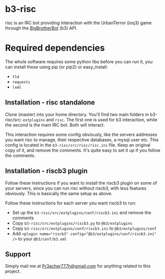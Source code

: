 # b3-risc
risc is an IRC bot providing interaction with the UrbanTerror (ioq3) game through
the [BigBrotherBot](http://www.bigbrotherbot.net/) (b3) API.

# Required dependencies
The whole software requires some python libs before you can run it, you can install these using pip (or pip2) or easy_install:

* `tld`
* `requests`
* `lxml`

## Installation - risc standalone
Clone (master) into your home directory. You'll find two main folders 
in b3-risc/src: `extplugins` and `risc`. The first one is used for b3
interaction, while the second is the main IRC bot. Both will interact.

This interaction requires some config obviously, like the servers addresses
you want risc to manage, their respective databases, a mysql user etc. This config
is located in the `b3-risc/src/risc/risc.ini` file. Keep an
original copy of it, and remove the comments.
It's quite easy to set it up if you follow the comments.

## Installation - riscb3 plugin
Follow these instructions if you want to install the riscb3 plugin on
some of your servers, since you can run risc without riscb3, with less
features obviously. This is basically the same setup as above.

Follow these instructions for each server you want riscb3 to run:

* Set up the `b3-risc/src/extplugins/conf/riscb3.ini` and remove the comments
* Copy `b3-risc/src/extplugins/riscb3.py` to `@b3/extplugins`
* Copy `b3-risc/src/extplugins/conf/riscb3.ini` to `@b3/extplugins/conf`
* Add `<plugin name="riscb3" config="@b3/extplugins/conf/riscb3.ini" />` to your `@b3/conf/b3.xml`

## Support
Simply mail me at Pr3acher777h@gmail.com for anything related to this project.
